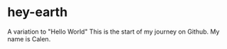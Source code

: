 # hey-earth
A variation to "Hello World"
This is the start of my journey on Github. My name is Calen. 
